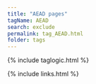 ```yaml
---
title: "AEAD pages"
tagName: AEAD
search: exclude
permalink: tag_AEAD.html
folder: tags
---
```

{% include taglogic.html %}

{% include links.html %}